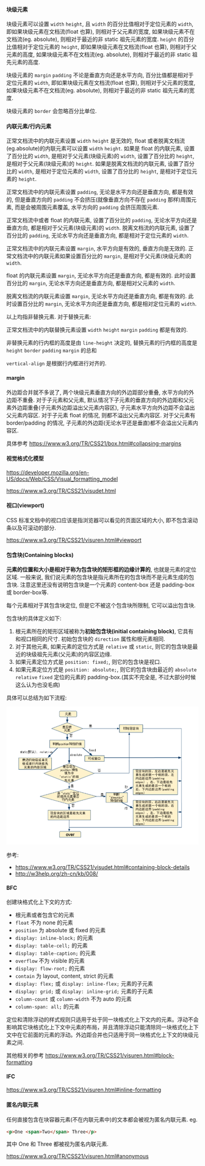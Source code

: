 #### 块级元素

块级元素可以设置 `width` `height`, 且 `width` 的百分比值相对于定位元素的 `width`, 即如果块级元素在文档流(float 也算), 则相对于父元素的宽度, 如果块级元素不在文档流(eg. absolute), 则相对于最近的非 static 祖先元素的宽度.  `height` 的百分比值相对于定位元素的 `height`, 即如果块级元素在文档流(float 也算), 则相对于父元素的高度, 如果块级元素不在文档流(eg. absolute), 则相对于最近的非 static 祖先元素的高度. 

块级元素的 `margin` `padding` 不论是垂直方向还是水平方向, 百分比值都是相对于定位元素的 `width`, 即如果块级元素在文档流(float 也算), 则相对于父元素的宽度, 如果块级元素不在文档流(eg. absolute), 则相对于最近的非 static 祖先元素的宽度.

块级元素的 `border` 会忽略百分比单位.



#### 内联元素/行内元素

正常文档流中的内联元素设置 `width` `height` 是无效的, float 或者脱离文档流(eg.absolute)的内联元素可以设置 `width` `height`. 如果是 float 的内联元素, 设置了百分比的 `width`, 是相对于父元素(块级元素)的 `width`, 设置了百分比的 `height`, 是相对于父元素(块级元素)的 `height`. 如果是脱离文档流的内联元素, 设置了百分比的 `width`, 是相对于定位元素的 `width`, 设置了百分比的 `height`, 是相对于定位元素的 `height`.

正常文档流中的内联元素设置 `padding`, 无论是水平方向还是垂直方向, 都是有效的, 但是垂直方向的 `padding` 不会挤压(就像垂直方向不存在 `padding` 那样)周围元素, 而是会被周围元素覆盖, 水平方向的 `padding` 会挤压周围元素. 

正常文档流中或者 float 的内联元素, 设置了百分比的 `padding`, 无论水平方向还是垂直方向, 都是相对于父元素(块级元素)的 `width`. 脱离文档流的内联元素, 设置了百分比的 `padding`, 无论水平方向还是垂直方向, 都是相对于定位元素的 `width`.

正常文档流中的内联元素设置 `margin`, 水平方向是有效的, 垂直方向是无效的. 正常文档流中的内联元素如果设置百分比的 `margin`, 是相对于父元素(块级元素)的 `width`.

float 的内联元素设置 `margin`, 无论水平方向还是垂直方向, 都是有效的. 此时设置百分比的 `margin`, 无论水平方向还是垂直方向, 都是相对父元素的 `width`.

脱离文档流的内联元素设置 `margin`, 无论水平方向还是垂直方向, 都是有效的. 此时设置百分比的 `margin`, 无论水平方向还是垂直方向, 都是相对定位元素的 `width`.

以上均指非替换元素. 对于替换元素:

正常文档流中的内联替换元素设置 `width` `height` `margin` `padding` 都是有效的.

非替换元素的行内框的高度是由 `line-height` 决定的, 替换元素的行内框的高度是 `height` `border` `padding` `margin` 的总和

`vertical-align` 是根据行内框进行对齐的.





#### margin

外边距合并就不多说了, 两个块级元素垂直方向的外边距部分重叠, 水平方向的外边距不重叠. 对于子元素和父元素, 默认情况下子元素的垂直方向的外边距和父元素外边距重叠(子元素外边距溢出父元素内容区), 子元素水平方向外边距不会溢出父元素内容区. 对于子元素 float 的情况, 则都不溢出父元素内容区. 对于父元素有 border/padding 的情况, 子元素的外边距(无论水平还是垂直)都不会溢出父元素内容区.

具体参考 https://www.w3.org/TR/CSS21/box.html#collapsing-margins



#### 视觉格式化模型

https://developer.mozilla.org/en-US/docs/Web/CSS/Visual_formatting_model

https://www.w3.org/TR/CSS21/visudet.html



#### 视口(viewport)

CSS 标准文档中的视口应该是指浏览器可以看见的页面区域的大小, 即不包含滚动条以及可滚动的部分.

https://www.w3.org/TR/CSS21/visuren.html#viewport



#### 包含块(Containing blocks)

**元素的位置和大小是相对于称为包含块的矩形框的边缘计算的**, 也就是元素的定位区域. 一般来说, 我们说元素的包含块是指元素所在的包含块而不是元素生成的包含块. 注意这里还没有说明包含块是一个元素的 content-box 还是 padding-box 或 border-box等.

每个元素相对于其包含块定位, 但是它不被这个包含块所限制, 它可以溢出包含块.

包含块的具体定义如下:

1. 根元素所在的矩形区域被称为**初始包含块(initial containing block)**, 它具有和视口相同的尺寸. 初始包含块的 `direction` 属性和根元素相同.
2. 对于其他元素, 如果元素的定位方式是 `relative` 或 `static`, 则它的包含块是最近的块级祖先元素(父元素)的内容区边缘.
3. 如果元素定位方式是 `position: fixed;`, 则它的包含块是视口.
4. 如果元素定位方式是 `position: absolute;`, 则它的包含块由最近的 `absolute` `relative` `fixed` 定位的元素的 padding-box.(其实不完全是, 不过大部分时候这么认为也没毛病)

具体可以总结为如下流程:

![img0](./images/img0.png)

参考:

* https://www.w3.org/TR/CSS21/visudet.html#containing-block-details
* http://w3help.org/zh-cn/kb/008/




#### BFC

创建块格式化上下文的方式:

* 根元素或者包含它的元素
* `float` 不为 none 的元素
* `position` 为 absolute 或 fixed 的元素
* `display: inline-block;` 的元素
* `display: table-cell;` 的元素
* `display: table-caption;` 的元素
* `overflow` 不为 visible 的元素
* `display: flow-root;` 的元素
* `contain` 为 layout, content, strict 的元素
* `display: flex;` 或 `display: inline-flex;` 元素的子元素
* `display: grid;` 或 `display: inline-grid;` 元素的子元素
* `column-count` 或 `column-width` 不为 auto 的元素
* `column-span: all;` 的元素

定位和清除浮动的样式规则只适用于处于同一块格式化上下文内的元素。浮动不会影响其它块格式化上下文中元素的布局，并且清除浮动只能清除同一块格式化上下文中在它前面的元素的浮动。外边距合并也只适用于同一块格式化上下文的块级元素之间.

其他相关的参考 https://www.w3.org/TR/CSS21/visuren.html#block-formatting



#### IFC

https://www.w3.org/TR/CSS21/visuren.html#inline-formatting



#### 匿名内联元素

任何直接包含在块容器元素(不在内联元素中)的文本都会被视为匿名内联元素. eg.

```html
<p>One <span>Two</span> Three</p>
```

其中 One 和 Three 都被视为匿名内联元素.

https://www.w3.org/TR/CSS21/visuren.html#anonymous